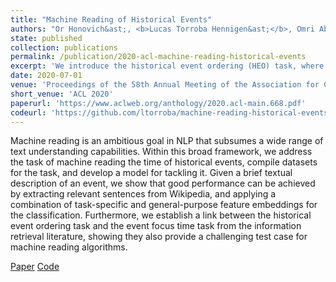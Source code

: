 ```yaml
---
title: "Machine Reading of Historical Events"
authors: "Or Honovich&ast;, <b>Lucas Torroba Hennigen&ast;</b>, Omri Abend, Shay B. Cohen"
state: published
collection: publications
permalink: /publication/2020-acl-machine-reading-historical-events
excerpt: 'We introduce the historical event ordering (HEO) task, where a series of short textual descriptions of historical events, potentially alongside some additional information, are ordered chronologically. We compile two datasets for this task, and compare the performance of two models in it.'
date: 2020-07-01
venue: 'Proceedings of the 58th Annual Meeting of the Association for Computational Linguistics'
short_venue: 'ACL 2020'
paperurl: 'https://www.aclweb.org/anthology/2020.acl-main.668.pdf'
codeurl: 'https://github.com/ltorroba/machine-reading-historical-events'
---
```

Machine reading is an ambitious goal in NLP that subsumes a wide range of text understanding capabilities. Within this broad framework, we address the task of machine reading the time of historical events, compile datasets for the task, and develop a model for tackling it. Given a brief textual description of an event, we show that good performance can be achieved by extracting relevant sentences from Wikipedia, and applying a combination of task-specific and general-purpose feature embeddings for the classification. Furthermore, we establish a link between the historical event ordering task and the event focus time task from the information retrieval literature, showing they also provide a challenging test case for machine reading algorithms.

<a class="link-button paper-button" href="https://www.aclweb.org/anthology/2020.acl-main.668.pdf">Paper</a>
<a class="link-button code-button" href="https://github.com/ltorroba/machine-reading-historical-events">Code</a>
